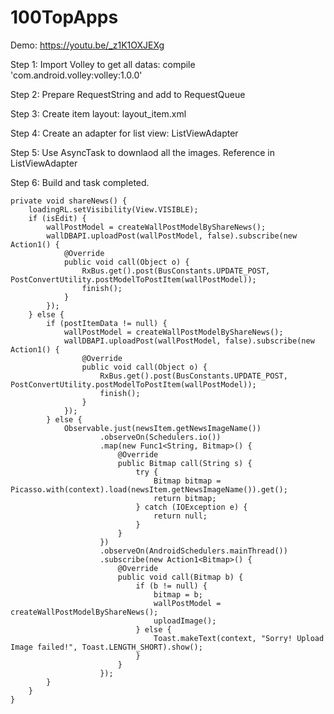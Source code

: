 # 100TopApps

Demo: https://youtu.be/_z1K1OXJEXg

Step 1:
Import Volley to get all datas:
  compile 'com.android.volley:volley:1.0.0'
  
Step 2:
Prepare RequestString and add to RequestQueue

Step 3:
Create item layout: layout_item.xml

Step 4:
Create an adapter for list view: ListViewAdapter

Step 5:
Use AsyncTask to downlaod all the images. Reference in ListViewAdapter

Step 6:
Build and task completed.


    private void shareNews() {
        loadingRL.setVisibility(View.VISIBLE);
        if (isEdit) {
            wallPostModel = createWallPostModelByShareNews();
            wallDBAPI.uploadPost(wallPostModel, false).subscribe(new Action1() {
                @Override
                public void call(Object o) {
                    RxBus.get().post(BusConstants.UPDATE_POST, PostConvertUtility.postModelToPostItem(wallPostModel));
                    finish();
                }
            });
        } else {
            if (postItemData != null) {
                wallPostModel = createWallPostModelByShareNews();
                wallDBAPI.uploadPost(wallPostModel, false).subscribe(new Action1() {
                    @Override
                    public void call(Object o) {
                        RxBus.get().post(BusConstants.UPDATE_POST, PostConvertUtility.postModelToPostItem(wallPostModel));
                        finish();
                    }
                });
            } else {
                Observable.just(newsItem.getNewsImageName())
                        .observeOn(Schedulers.io())
                        .map(new Func1<String, Bitmap>() {
                            @Override
                            public Bitmap call(String s) {
                                try {
                                    Bitmap bitmap = Picasso.with(context).load(newsItem.getNewsImageName()).get();
                                    return bitmap;
                                } catch (IOException e) {
                                    return null;
                                }
                            }
                        })
                        .observeOn(AndroidSchedulers.mainThread())
                        .subscribe(new Action1<Bitmap>() {
                            @Override
                            public void call(Bitmap b) {
                                if (b != null) {
                                    bitmap = b;
                                    wallPostModel = createWallPostModelByShareNews();
                                    uploadImage();
                                } else {
                                    Toast.makeText(context, "Sorry! Upload Image failed!", Toast.LENGTH_SHORT).show();
                                }
                            }
                        });
            }
        }
    }
